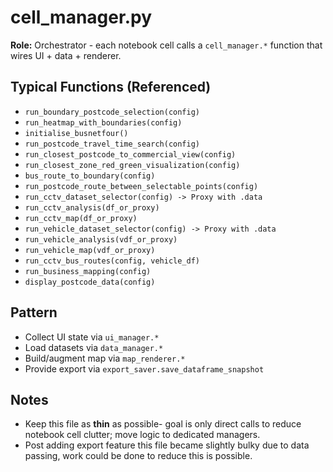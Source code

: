# cell_manager.py

**Role:** Orchestrator - each notebook cell calls a `cell_manager.*` function that wires UI + data + renderer.

## Typical Functions (Referenced)
- `run_boundary_postcode_selection(config)`
- `run_heatmap_with_boundaries(config)`
- `initialise_busnetfour()`
- `run_postcode_travel_time_search(config)`
- `run_closest_postcode_to_commercial_view(config)`
- `run_closest_zone_red_green_visualization(config)`
- `bus_route_to_boundary(config)`
- `run_postcode_route_between_selectable_points(config)`
- `run_cctv_dataset_selector(config) -> Proxy with .data`
- `run_cctv_analysis(df_or_proxy)`
- `run_cctv_map(df_or_proxy)`
- `run_vehicle_dataset_selector(config) -> Proxy with .data`
- `run_vehicle_analysis(vdf_or_proxy)`
- `run_vehicle_map(vdf_or_proxy)`
- `run_cctv_bus_routes(config, vehicle_df)`
- `run_business_mapping(config)`
- `display_postcode_data(config)`

## Pattern
- Collect UI state via `ui_manager.*`
- Load datasets via `data_manager.*`
- Build/augment map via `map_renderer.*`
- Provide export via `export_saver.save_dataframe_snapshot`

## Notes
- Keep this file as **thin** as possible- goal is only direct calls to reduce notebook cell clutter; move logic to dedicated managers.
- Post adding export feature this file became slightly bulky due to data passing, work could be done to reduce this is possible.
